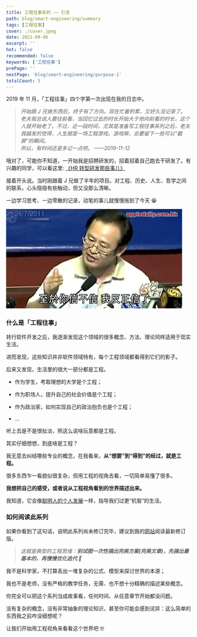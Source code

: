 ```yaml
---
title: 工程往事系列 —— 引言
path: blog/smart-engineering/summary
tags: [工程往事]
cover: ./cover.jpeg
date: 2021-09-06
excerpt: ''
hot: false
recommended: false
keywords: ['工程往事']
prePage: ''
nextPage: 'blog/smart-engineering/purpose-1'
totalCount: 5
---
```


2019 年 11 月，「工程往事」四个字第一次出现在我的日志中。

> _开始跟 J 兄做东西后，终于有了方向。现在忙着积累，又好久没记录了。<br/>老夫我总说人要往前看，当回忆过去的时长开始大于他向前看的时长，这个人就开始老了。不过，近一段时间，尤其是准备写工程往事系列之后，老夫我越发的觉得，人生就是一场工程游戏。游戏嘛，总要留下一些可以“截屏”的瞬间。<br/>所以，有时间还是多记一点吧。 ——2019-11-12_

哦对了，可能你不知道，一开始我是招聘研发的，招着招着自己跑去干研发了。有兴趣的同学，可以看这里: [《HR 转型研发那些事儿》](/blog/from-hr-to-developer)

接着开头说。当时刚跟着 J 兄做了半年的项目。对工程、历史、人生、哲学之间的联系，心头隐隐有些触动，但又没那么清晰。

一边学习思考、一边零散的记录，动笔的事儿就慢慢拖到了今天 😁

![](./itrust.jpeg)

### 什么是「工程往事」

转行软件开发之后，我逐渐发现这个领域的很多概念、方法、理论同样适用于现实生活。

进而发现，这些知识并非软件领域特有，每个工程领域都看得到它们的影子。

后来又发现，生活里的很大一部分都是工程。

- 作为学生，考取理想的大学是个工程；

- 作为职场人，提升自己的社会价值是个工程；

- 作为政治家，如何实现自己的政治抱负也是个工程；

- ...

听上去是不是很扯淡，照这么说啥玩意都是工程。

其实仔细想想，到底啥是工程？

我无意去纠结哪些专业的概念，在我看来，**从“想要”到“得到”的经过，就是工程。**

很多东西乍一看貌似很复杂，但用工程的视角去看，一切简单易懂了很多。

**我想把自己的感受，或者说从工程视角看到的世界描述出来。**

我知道，它会像[聪明人的个人发展](/tags/Personal%20Development%20for%20Smart%20People)一样，指导我们过更“机智”的生活。

### 如何阅读此系列

如果你看到了这句话，说明此系列尚未修订完毕，建议到我的[网站](/tags/工程往事)阅读最新修订版。

> _这就是典型的工程思维：**别试图一次性搞出完美方案(完美文章)，先搞出最基本的、再慢慢优化迭代 🤪**_

我不是科学家，不打算丢出一堆复杂的公式、模型来探讨世界的本源；

我也不是老师，没有严格的教学任务，无需、也不想十分精确的描述某些概念。

你完全可以把这个系列当成故事看，任何时间、从任意章节开始都没问题。

没有复杂的概念，没有非常抽象的理论知识，甚至你可能会感到诧异：这么简单的东西我之前咋没细想呢？

让我们开始用工程视角来看看这个世界吧 🤓

